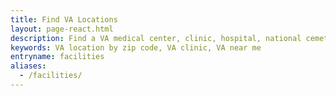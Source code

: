 ```yaml
---
title: Find VA Locations
layout: page-react.html
description: Find a VA medical center, clinic, hospital, national cemetery, or VA benefit office near you. You can search by city, state, zip code, or service. You'll get wait times and directions. 
keywords: VA location by zip code, VA clinic, VA near me
entryname: facilities
aliases:
  - /facilities/
---
```



